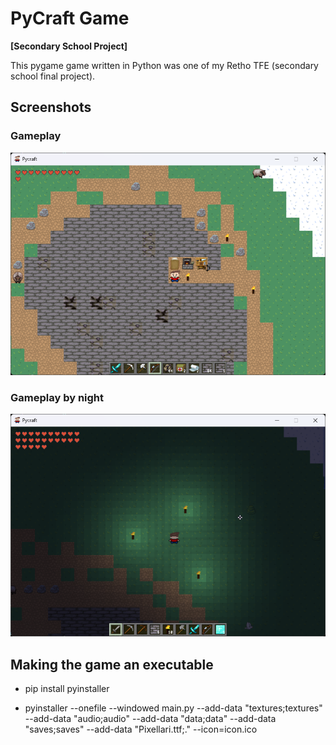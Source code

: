 # PyCraft Game

**[Secondary School Project]**

This pygame game written in Python was one of my Retho TFE (secondary school final project).

## Screenshots

### Gameplay
![Gameplay by day Screenshot](screenshots/screenshot-1.png)

### Gameplay by night
![Gameplay by nigh Screenshot](screenshots/screenshot-2.png)


## Making the game an executable

- pip install pyinstaller

- pyinstaller --onefile --windowed main.py --add-data "textures;textures" --add-data "audio;audio" --add-data "data;data" --add-data "saves;saves" --add-data "Pixellari.ttf;." --icon=icon.ico